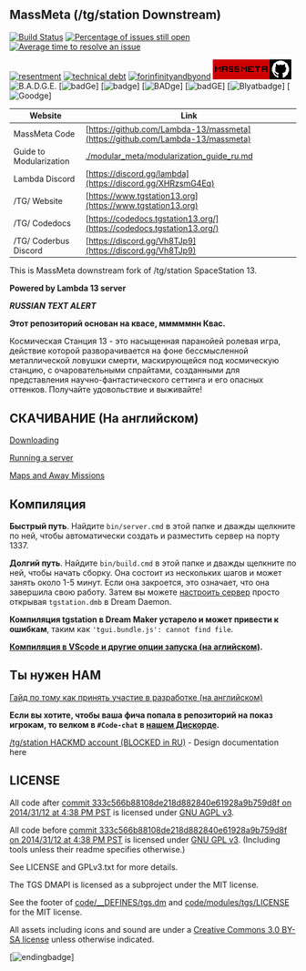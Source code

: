## MassMeta (/tg/station Downstream)

[![Build Status](https://github.com/Huz2e/massmeta/workflows/CI%20Suite/badge.svg)](https://github.com/Huz2e/massmeta/actions?query=workflow%3A%22CI+Suite%22)
[![Percentage of issues still open](http://isitmaintained.com/badge/open/Lambda-13/massmeta.svg)](http://isitmaintained.com/project/Lambda-13/massmeta "Percentage of issues still open")
[![Average time to resolve an issue](http://isitmaintained.com/badge/resolution/Lambda-13/massmeta.svg)](http://isitmaintained.com/project/Lambda-13/massmeta "Average time to resolve an issue")

[![resentment](.github/images/badges/built-with-resentment.svg)](.github/images/comics/131-bug-free.png)
[![technical debt](.github/images/badges/contains-technical-debt.svg)](.github/images/comics/106-tech-debt-modified.png)
[![forinfinityandbyond](.github/images/badges/made-in-byond.gif)](https://www.reddit.com/r/SS13/comments/5oplxp/what_is_the_main_problem_with_byond_as_an_engine/dclbu1a)
[![massmetagit](.github/images/badges/massmeta-github.png)](https://youtu.be/rAaBNT-7oS4?si=YiR8JtsMs7e1VApV)
![B.A.D.G.E.](https://forthebadge.com/images/badges/you-didnt-ask-for-this.svg)
[![badGe](https://forthebadge.com/images/badges/powered-by-coffee.svg)]
[![badge](https://forthebadge.com/images/featured/featured-oooo-kill-em.svg)]
[![BADge](https://forthebadge.com/images/badges/approved-by-my-mom.svg)]
[![badGE](https://forthebadge.com/images/badges/it-works-dont-ask-me.svg)]
[![Blyatbadge](https://forthebadge.com/images/badges/0-percent-optimized.svg)]
[![Goodge](https://forthebadge.com/images/badges/ctrl-c-ctrl-v.svg)]

| Website                 | Link                                                                            |
| ----------------------- | ------------------------------------------------------------------------------- |
| MassMeta Code           | [https://github.com/Lambda-13/massmeta](https://github.com/Lambda-13/massmeta)  |
| Guide to Modularization | [./modular_meta/modularization_guide_ru.md](./massmeta/modularization_guide.md) |
| Lambda Discord          | [https://discord.gg/lambda](https://discord.gg/XHRzsmG4Eq)                      |
| /TG/ Website            | [https://www.tgstation13.org](https://www.tgstation13.org)                      |
| /TG/ Codedocs           | [https://codedocs.tgstation13.org/](https://codedocs.tgstation13.org/)          |
| /TG/ Coderbus Discord   | [https://discord.gg/Vh8TJp9](https://discord.gg/Vh8TJp9)                        |

This is MassMeta downstream fork of /tg/station SpaceStation 13.

**Powered by Lambda 13 server**

**_RUSSIAN TEXT ALERT_**

**Этот репозиторий основан на квасе, мммммнн Квас.**

Космическая Станция 13 - это насыщенная паранойей ролевая игра, действие которой разворачивается на фоне бессмысленной металлической ловушки смерти, маскирующейся под космическую станцию, с очаровательными спрайтами, созданными для представления научно-фантастического сеттинга и его опасных оттенков. Получайте удовольствие и выживайте!

## СКАЧИВАНИЕ (На английском)

[Downloading](.github/guides/DOWNLOADING.md)

[Running a server](.github/guides/RUNNING_A_SERVER.md)

[Maps and Away Missions](.github/guides/MAPS_AND_AWAY_MISSIONS.md)

## Компиляция

**Быстрый путь**. Найдите `bin/server.cmd` в этой папке и дважды щелкните по ней, чтобы автоматически создать и разместить сервер на порту 1337.

**Долгий путь**. Найдите `bin/build.cmd` в этой папке и дважды щелкните по ней, чтобы начать сборку. Она состоит из нескольких шагов и может занять около 1-5 минут. Если она закроется, это означает, что она завершила свою работу. Затем вы можете [настроить сервер](.github/guides/RUNNING_A_SERVER.md) просто открывая `tgstation.dmb` в Dream Daemon.

**Компиляция tgstation в Dream Maker устарело и может привести к ошибкам**, таким как `'tgui.bundle.js': cannot find file`.

**[Компиляция в VScode и другие опции запуска (на аглийском)](tools/build/README.md).**

## Ты нужен НАМ

[Гайд по тому как принять участие в разработке (на английском)](.github/CONTRIBUTING.md)

**Если вы хотите, чтобы ваша фича попала в репозиторий на показ игрокам, то велком в `#Code-chat` в [нашем Дискорде](https://discord.gg/lambda13).**

[/tg/station HACKMD account (BLOCKED in RU)](https://hackmd.io/@tgstation) - Design documentation here

## LICENSE

All code after [commit 333c566b88108de218d882840e61928a9b759d8f on 2014/31/12 at 4:38 PM PST](https://github.com/tgstation/tgstation/commit/333c566b88108de218d882840e61928a9b759d8f) is licensed under [GNU AGPL v3](https://www.gnu.org/licenses/agpl-3.0.html).

All code before [commit 333c566b88108de218d882840e61928a9b759d8f on 2014/31/12 at 4:38 PM PST](https://github.com/tgstation/tgstation/commit/333c566b88108de218d882840e61928a9b759d8f) is licensed under [GNU GPL v3](https://www.gnu.org/licenses/gpl-3.0.html).
(Including tools unless their readme specifies otherwise.)

See LICENSE and GPLv3.txt for more details.

The TGS DMAPI is licensed as a subproject under the MIT license.

See the footer of [code/\_\_DEFINES/tgs.dm](./code/__DEFINES/tgs.dm) and [code/modules/tgs/LICENSE](./code/modules/tgs/LICENSE) for the MIT license.

All assets including icons and sound are under a [Creative Commons 3.0 BY-SA license](https://creativecommons.org/licenses/by-sa/3.0/) unless otherwise indicated.

[![endingbadge](https://forthebadge.com/images/badges/works-on-my-machine-1.svg)]
